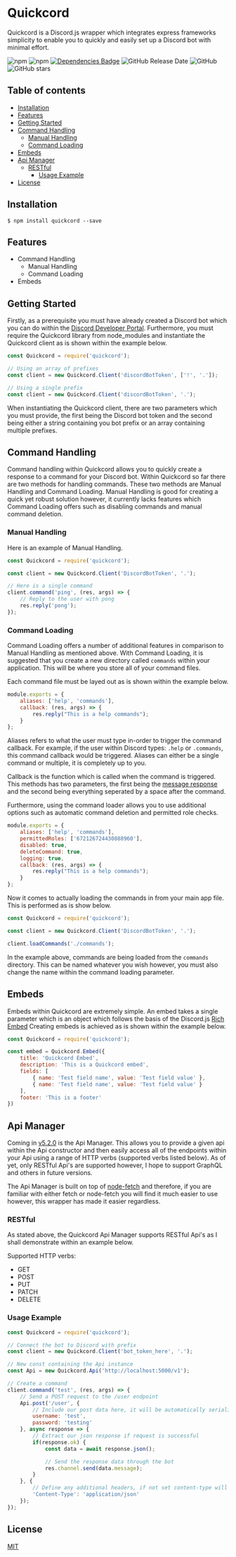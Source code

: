 # Quickcord
Quickcord is a Discord.js wrapper which integrates express frameworks simplicity to enable you to quickly and easily set up a Discord bot with minimal effort.

![npm](https://img.shields.io/npm/v/quickcord)
![npm](https://img.shields.io/npm/dt/quickcord)
[![Dependencies Badge](https://david-dm.org/lntel/Quickcord.svg)](https://github.com/lntel/Quickcord/blob/master/package.json)
![GitHub Release Date](https://img.shields.io/github/release-date/lntel/quickcord)
![GitHub](https://img.shields.io/github/license/lntel/quickcord)
![GitHub stars](https://img.shields.io/github/stars/lntel/quickcord?style=social)

## Table of contents
- [Installation](#installation)
- [Features](#features)
- [Getting Started](#getting-started)
- [Command Handling](#command-handling)
    - [Manual Handling](#manual-handling)
    - [Command Loading](#command-loading)
- [Embeds](#embeds)
- [Api Manager](#api-manager)
    - [RESTful](#restful)
        - [Usage Example](#usage-example)
- [License](#license)

## Installation
`$ npm install quickcord --save`

## Features
* Command Handling
    * Manual Handling
    * Command Loading
* Embeds

## Getting Started
Firstly, as a prerequisite you must have already created a Discord bot which you can do within the [Discord Developer Portal](https://discordapp.com/developers/applications/). Furthermore, you must require the Quickcord library from node_modules and instantiate the Quickcord client as is shown within the example below.

```js
const Quickcord = require('quickcord');

// Using an array of prefixes
const client = new Quickcord.Client('discordBotToken', ['!', '.']);

// Using a single prefix
const client = new Quickcord.Client('discordBotToken', '.');
```

When instantiating the Quickcord client, there are two parameters which you must provide, the first being the Discord bot token and the second being either a string containing you bot prefix or an array containing multiple prefixes.

## Command Handling
Command handling within Quickcord allows you to quickly create a response to a command for your Discord bot. Within Quickcord so far there are two methods for handling commands. These two methods are Manual Handling and Command Loading. Manual Handling is good for creating a quick yet robust solution however, it currently lacks features which Command Loading offers such as disabling commands and manual command deletion.

### Manual Handling
Here is an example of Manual Handling.
```js
const Quickcord = require('quickcord');

const client = new Quickcord.Client('DiscordBotToken', '.');

// Here is a single command
client.command('ping', (res, args) => {
    // Reply to the user with pong
    res.reply('pong');
});
```

### Command Loading
Command Loading offers a number of additional features in comparison to Manual Handling as mentioned above. With Command Loading, it is suggested that you create a new directory called `commands` within your application. This will be where you store all of your command files.

Each command file must be layed out as is shown within the example below.
```js
module.exports = {
    aliases: ['help', 'commands'],
    callback: (res, args) => {
        res.reply("This is a help commands");
    }
};
```

Aliases refers to what the user must type in-order to trigger the command callback. For example, if the user within Discord types: `.help` or `.commands`, this command callback would be triggered. Aliases can either be a single command or multiple, it is completely up to you.

Callback is the function which is called when the command is triggered. This methods has two parameters, the first being the [message response](https://discord.js.org/#/docs/main/stable/class/Message) and the second being everything seperated by a space after the command.

Furthermore, using the command loader allows you to use additional options such as automatic command deletion and permitted role checks.

```js
module.exports = {
    aliases: ['help', 'commands'],
    permittedRoles: ['672126724430888960'],
    disabled: true,
    deleteCommand: true,
    logging: true,
    callback: (res, args) => {
        res.reply("This is a help commands");
    }
};
```

Now it comes to actually loading the commands in from your main app file. This is performed as is show below.

```js
const Quickcord = require('quickcord');

const client = new Quickcord.Client('DiscordBotToken', '.');

client.loadCommands('./commands');
```

In the example above, commands are being loaded from the `commands` directory. This can be named whatever you wish however, you must also change the name within the command loading parameter.

## Embeds
Embeds within Quickcord are extremely simple. An embed takes a single parameter which is an object which follows the basis of the Discord.js [Rich Embed](https://discord.js.org/#/docs/main/stable/class/RichEmbed) Creating embeds is achieved as is shown within the example below.

```js
const Quickcord = require('quickcord');

const embed = Quickcord.Embed({
    title: 'Quickcord Embed',
    description: 'This is a Quickcord embed',
    fields: [
        { name: 'Test field name', value: 'Test field value' },
        { name: 'Test field name', value: 'Test field value' }
    ],
    footer: 'This is a footer'
})
```

## Api Manager
Coming in [v5.2.0](https://www.npmjs.com/package/quickcord/v/5.2.0) is the Api Manager. This allows you to provide a given api within the Api constructor and then easily access all of the endpoints within your Api using a range of HTTP verbs (supported verbs listed below). As of yet, only RESTful Api's are supported however, I hope to support GraphQL and others in future versions.

The Api Manager is built on top of [node-fetch](https://www.npmjs.com/package/node-fetch) and therefore, if you are familiar with either fetch or node-fetch you will find it much easier to use however, this wrapper has made it easier regardless.

### RESTful
As stated above, the Quickcord Api Manager supports RESTful Api's as I shall demonstrate within an example below.

Supported HTTP verbs:
* GET
* POST
* PUT
* PATCH
* DELETE

### Usage Example
```js
const Quickcord = require('quickcord');

// Connect the bot to Discord with prefix
const client = new Quickcord.Client('bot_token_here', '.');

// New const containing the Api instance
const Api = new Quickcord.Api('http://localhost:5000/v1');

// Create a command
client.command('test', (res, args) => {
    // Send a POST request to the /user endpoint
    Api.post('/user', {
        // Include our post data here, it will be automatically serialized
        username: 'test',
        password: 'testing'
    }, async response => {
        // Extract our json response if request is successful
        if(response.ok) {
            const data = await response.json();

            // Send the response data through the bot
            res.channel.send(data.message);
        }
    }, {
        // Define any additional headers, if not set content-type will be set to application/json automatically
        'Content-Type': 'application/json'
    });
});
```

## License
[MIT](https://github.com/lntel/Quickcord/blob/master/LICENSE)